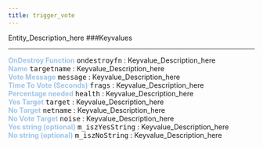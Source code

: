 ```yaml
---
title: trigger_vote
---
```


Entity_Description_here
###Keyvalues
<hr>
<div class="entityentry">
<span style="color:#9fc5e8;"><b>OnDestroy Function</b></span> <kbd  class="tooltip" data-tooltip="string">ondestroyfn</kbd> :
Keyvalue_Description_here
</div>
<div class="entityentry">
<span style="color:#9fc5e8;"><b>Name</b></span> <kbd  class="tooltip" data-tooltip="target_source">targetname</kbd> :
Keyvalue_Description_here
</div>
<div class="entityentry">
<span style="color:#9fc5e8;"><b>Vote Message</b></span> <kbd  class="tooltip" data-tooltip="String">message</kbd> :
Keyvalue_Description_here
</div>
<div class="entityentry">
<span style="color:#9fc5e8;"><b>Time To Vote (Seconds)</b></span> <kbd  class="tooltip" data-tooltip="integer">frags</kbd> :
Keyvalue_Description_here
</div>
<div class="entityentry">
<span style="color:#9fc5e8;"><b>Percentage needed</b></span> <kbd  class="tooltip" data-tooltip="integer">health</kbd> :
Keyvalue_Description_here
</div>
<div class="entityentry">
<span style="color:#9fc5e8;"><b>Yes Target</b></span> <kbd  class="tooltip" data-tooltip="String">target</kbd> :
Keyvalue_Description_here
</div>
<div class="entityentry">
<span style="color:#9fc5e8;"><b>No Target</b></span> <kbd  class="tooltip" data-tooltip="String">netname</kbd> :
Keyvalue_Description_here
</div>
<div class="entityentry">
<span style="color:#9fc5e8;"><b>No Vote Target</b></span> <kbd  class="tooltip" data-tooltip="String">noise</kbd> :
Keyvalue_Description_here
</div>
<div class="entityentry">
<span style="color:#9fc5e8;"><b>Yes string (optional)</b></span> <kbd  class="tooltip" data-tooltip="string">m_iszYesString</kbd> :
Keyvalue_Description_here
</div>
<div class="entityentry">
<span style="color:#9fc5e8;"><b>No string (optional)</b></span> <kbd  class="tooltip" data-tooltip="string">m_iszNoString</kbd> :
Keyvalue_Description_here
</div>
